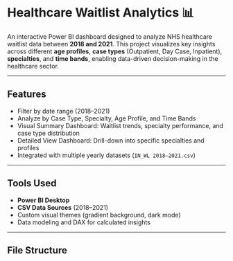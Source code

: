 # Healthcare Waitlist Analytics 📊

An interactive Power BI dashboard designed to analyze NHS healthcare waitlist data between **2018 and 2021**. This project visualizes key insights across different **age profiles**, **case types** (Outpatient, Day Case, Inpatient), **specialties**, and **time bands**, enabling data-driven decision-making in the healthcare sector.

---

## Features

-  Filter by date range (2018–2021)
-  Analyze by Case Type, Specialty, Age Profile, and Time Bands
-  Visual Summary Dashboard: Waitlist trends, specialty performance, and case type distribution
-  Detailed View Dashboard: Drill-down into specific specialties and profiles
-  Integrated with multiple yearly datasets (`IN_WL 2018–2021.csv`)

---

##  Tools Used

- **Power BI Desktop**
- **CSV Data Sources** (2018–2021)
- Custom visual themes (gradient background, dark mode)
- Data modeling and DAX for calculated insights

---

##  File Structure
